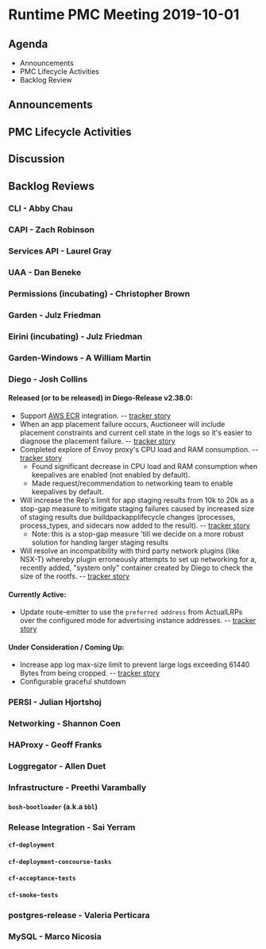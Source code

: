 # Runtime PMC Meeting 2019-10-01

## Agenda

* Announcements
* PMC Lifecycle Activities
* Backlog Review


## Announcements


## PMC Lifecycle Activities


## Discussion


## Backlog Reviews

### CLI - Abby Chau


### CAPI - Zach Robinson


### Services API - Laurel Gray


### UAA - Dan Beneke


### Permissions (incubating) - Christopher Brown


### Garden - Julz Friedman


### Eirini (incubating) - Julz Friedman


### Garden-Windows - A William Martin


### Diego - Josh Collins
#### Released (or to be released) in Diego-Release v2.38.0:
- Support [AWS ECR](https://aws.amazon.com/ecr/) integration. -- [tracker story](https://www.pivotaltracker.com/story/show/168209772)
- When an app placement failure occurs, Auctioneer will include placement constraints and current cell state in the logs so it's easier to diagnose the placement failure. -- [tracker story](https://www.pivotaltracker.com/story/show/166365315)
- Completed explore of Envoy proxy's CPU load and RAM consumption.  -- [tracker story](https://www.pivotaltracker.com/story/show/167450587)
  - Found significant decrease in CPU load and RAM consumption when keepalives are enabled (not enabled by default).
  - Made request/recommendation to networking team to enable keepalives by default.
- Will increase the Rep's limit for app staging results from 10k to 20k as a stop-gap measure to mitigate staging failures caused by increased size of staging results due buildpackapplifecycle changes (processes, process_types, and sidecars now added to the result).   -- [tracker story](https://www.pivotaltracker.com/story/show/168678645)
  - Note: this is a stop-gap measure 'till we decide on a more robust solution for handing larger staging results
- Will resolve an incompatibility with third party network plugins (like NSX-T) whereby plugin erroneously attempts to set up networking for a, recently added, "system only" container created by Diego to check the size of the rootfs. -- [tracker story](https://www.pivotaltracker.com/story/show/168712225)

#### Currently Active:
- Update route-emitter to use the `preferred address` from ActualLRPs over the configured mode for advertising instance addresses. -- [tracker story](https://www.pivotaltracker.com/story/show/166501449)

#### Under Consideration / Coming Up:
- Increase app log max-size limit to prevent large logs exceeding 61440 Bytes from being cropped. -- [tracker story](https://www.pivotaltracker.com/story/show/168090822)
- Configurable graceful shutdown


### PERSI - Julian Hjortshoj


### Networking - Shannon Coen


### HAProxy - Geoff Franks


### Loggregator - Allen Duet


### Infrastructure - Preethi Varambally

#### `bosh-bootloader` (a.k.a `bbl`)


### Release Integration - Sai Yerram

#### `cf-deployment`


#### `cf-deployment-concourse-tasks`


#### `cf-acceptance-tests`


#### `cf-smoke-tests`


### postgres-release - Valeria Perticara


### MySQL - Marco Nicosia
